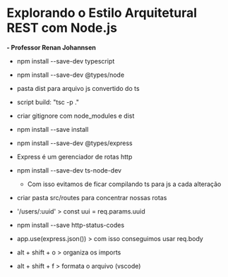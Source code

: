 # Explorando o Estilo Arquitetural REST com Node.js
**- Professor Renan Johannsen**

- npm install --save-dev typescript
- npm install --save-dev @types/node

- pasta dist para arquivo js convertido do ts

- script build: "tsc -p ."

- criar gitignore com node_modules e dist

- npm install --save install
- npm install --save-dev @types/express

- Express é um gerenciador de rotas http

- npm install --save-dev ts-node-dev
  - Com isso evitamos de ficar compilando ts para js a cada alteração

- criar pasta src/routes para concentrar nossas rotas

- '/users/:uuid' > const uui = req.params.uuid

- npm install --save http-status-codes

- app.use(express.json()) > com isso conseguimos usar req.body

- alt + shift + o > organiza os imports
- alt + shift + f > formata o arquivo (vscode)
